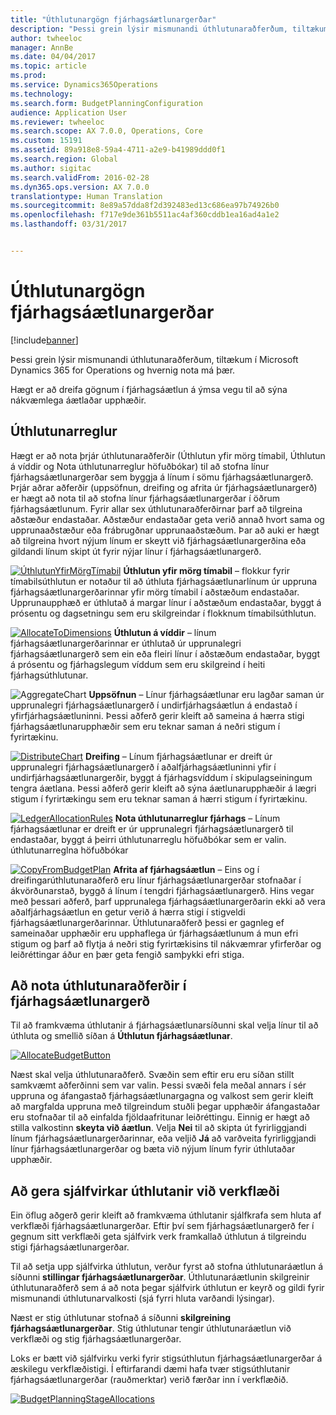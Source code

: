```yaml
---
title: "Úthlutunargögn fjárhagsáætlunargerðar"
description: "Þessi grein lýsir mismunandi úthlutunaraðferðum, tiltækum í Microsoft Dynamics 365 for Operations og hvernig nota má þær."
author: twheeloc
manager: AnnBe
ms.date: 04/04/2017
ms.topic: article
ms.prod: 
ms.service: Dynamics365Operations
ms.technology: 
ms.search.form: BudgetPlanningConfiguration
audience: Application User
ms.reviewer: twheeloc
ms.search.scope: AX 7.0.0, Operations, Core
ms.custom: 15191
ms.assetid: 89a918e8-59a4-4711-a2e9-b41989ddd0f1
ms.search.region: Global
ms.author: sigitac
ms.search.validFrom: 2016-02-28
ms.dyn365.ops.version: AX 7.0.0
translationtype: Human Translation
ms.sourcegitcommit: 8e89a57dda8f2d392483ed13c686ea97b74926b0
ms.openlocfilehash: f717e9de361b5511ac4af360cddb1ea16ad4a1e2
ms.lasthandoff: 03/31/2017


---
```


# <a name="budget-planning-data-allocation"></a>Úthlutunargögn fjárhagsáætlunargerðar

[!include[banner](../includes/banner.md)]


Þessi grein lýsir mismunandi úthlutunaraðferðum, tiltækum í Microsoft Dynamics 365 for Operations og hvernig nota má þær.  

Hægt er að dreifa gögnum í fjárhagsáætlun á ýmsa vegu til að sýna nákvæmlega áætlaðar upphæðir.

## <a name="allocation-methods"></a>Úthlutunarreglur
Hægt er að nota þrjár úthlutunaraðferðir (Úthlutun yfir mörg tímabil, Úthlutun á víddir og Nota úthlutunarreglur höfuðbókar) til að stofna línur fjárhagsáætlunargerðar sem byggja á línum í sömu fjárhagsáætlunargerð. Þrjár aðrar aðferðir (uppsöfnun, dreifing og afrita úr fjárhagsáætlunargerð) er hægt að nota til að stofna línur fjárhagsáætlunargerðar í öðrum fjárhagsáætlunum. Fyrir allar sex úthlutunaraðferðirnar þarf að tilgreina aðstæður endastaðar. Aðstæður endastaðar geta verið annað hvort sama og upprunaaðstæður eða frábrugðnar upprunaaðstæðum. Þar að auki er hægt að tilgreina hvort nýjum línum er skeytt við fjárhagsáætlunargerðina eða gildandi línum skipt út fyrir nýjar línur í fjárhagsáætlunargerð.

[![ÚthlutunYfirMörgTímabil](./media/allocateacrossperiods-300x259.png)](./media/allocateacrossperiods.png)
**Úthlutun yfir mörg tímabil** – flokkur fyrir tímabilsúthlutun er notaður til að úthluta fjárhagsáætlunarlínum úr uppruna fjárhagsáætlunargerðarinnar yfir mörg tímabil í aðstæðum endastaðar. Upprunaupphæð er úthlutað á margar línur í aðstæðum endastaðar, byggt á prósentu og dagsetningu sem eru skilgreindar í flokknum tímabilsúthlutun.         

[![AllocateToDimensions](./media/allocatetodimensions.jpg)](./media/allocatetodimensions.jpg)
**Úthlutun á víddir** – línum fjárhagsáætlunargerðarinnar er úthlutað úr  upprunalegri fjárhagsáætlunargerð sem ein eða fleiri línur í aðstæðum endastaðar, byggt á prósentu og fjárhagslegum víddum sem eru skilgreind í heiti fjárhagsúthlutunar.           

![AggregateChart](./media/aggregatechart-300x230.png)
**Uppsöfnun** – Línur fjárhagsáætlunar eru lagðar saman úr upprunalegri fjárhagsáætlunargerð í undirfjárhagsáætlun á endastað í yfirfjárhagsáætluninni. Þessi aðferð gerir kleift að sameina á hærra stigi fjárhagsáætlunarupphæðir sem eru teknar saman á neðri stigum í fyrirtækinu.          

[![DistributeChart](./media/distributechart-300x230.png)](./media/distributechart.png)
**Dreifing** – Línum fjárhagsáætlunar er dreift úr upprunalegri fjárhagsáætlunargerð í aðalfjárhagsáætluninni yfir í undirfjárhagsáætlunargerðir, byggt á fjárhagsvíddum í skipulagseiningum tengra áætlana. Þessi aðferð gerir kleift að sýna áætlunarupphæðir á lægri stigum í fyrirtækingu sem eru teknar saman á hærri stigum í fyrirtækinu.           

[![LedgerAllocationRules](./media/ledgerallocationrules-300x202.png)](./media/ledgerallocationrules.png)
**Nota úthlutunarreglur fjárhags** – Línum fjárhagsáætlunar er dreift er úr upprunalegri fjárhagsáætlunargerð til endastaðar, byggt á þeirri úthlutunarreglu höfuðbókar sem er valin. úthlutunarreglna höfuðbókar 

[![CopyFromBudgetPlan](./media/copyfrombudgetplan-187x300.png)](./media/copyfrombudgetplan.png)
**Afrita af fjárhagsáætlun** – Eins og í dreifingarúthlutunaraðferð eru línur fjárhagsáætlunargerðar stofnaðar í ákvörðunarstað, byggð á línum í tengdri fjárhagsáætlunargerð. Hins vegar með þessari aðferð, þarf upprunalega fjárhagsáætlunargerðarin ekki að vera aðalfjárhagsáætlun en getur verið á hærra stigi í stigveldi fjárhagsáætlunargerðarinnar. Úthlutunaraðferð þessi er gagnleg ef sameinaðar upphæðir eru upphaflega úr fjárhagsáætlunum á mun efri stigum og þarf að flytja á neðri stig fyrirtækisins til  nákvæmrar yfirferðar og leiðréttingar áður en þær geta fengið samþykki efri stiga.          

## <a name="using-allocation-methods-in-a-budget-plan"></a>Að nota úthlutunaraðferðir í fjárhagsáætlunargerð
Til að framkvæma úthlutanir á fjárhagsáætlunarsíðunni skal velja línur til að úthluta og smellið síðan á **Úthlutun fjárhagsáætlunar**.

[![AllocateBudgetButton](./media/allocatebudgetbutton-300x84.png)](./media/allocatebudgetbutton.png) 

Næst skal velja úthlutunaraðferð. Svæðin sem eftir eru eru síðan stillt samkvæmt aðferðinni sem var valin. Þessi svæði fela meðal annars í sér uppruna og áfangastað fjárhagsáætlunargagna og valkost sem gerir kleift að margfalda uppruna með tilgreindum stuðli þegar upphæðir áfangastaðar eru stofnaðar til að einfalda fjöldaafritunar leiðréttingu. Einnig er hægt að stilla valkostinn **skeyta við áætlun**. Velja **Nei** til að skipta út fyrirliggjandi línum fjárhagsáætlunargerðarinnar, eða veljið **Já** að varðveita fyrirliggjandi línur fjárhagsáætlunargerðar og bæta við nýjum línum fyrir úthlutaðar upphæðir.

## <a name="automating-allocations-during-a-workflow"></a>Að gera sjálfvirkar úthlutanir við verkflæði
Ein öflug aðgerð gerir kleift að framkvæma úthlutanir sjálfkrafa sem hluta af verkflæði fjárhagsáætlunargerðar. Eftir því sem fjárhagsáætlunargerð fer í gegnum sitt verkflæði geta sjálfvirk verk framkallað úthlutun á tilgreindu stigi fjárhagsáætlunargerðar. 

Til að setja upp sjálfvirka úthlutun, verður fyrst að stofna úthlutunaráætlun á síðunni **stillingar fjárhagsáætlunargerðar**. Úthlutunaráætlunin skilgreinir úthlutunaraðferð sem á að nota þegar sjálfvirk úthlutun er keyrð og gildi fyrir mismunandi úthlutunarvalkosti (sjá fyrri hluta varðandi lýsingar). 

Næst er stig úthlutunar stofnað á síðunni **skilgreining fjárhagsáætlunargerðar**. Stig úthlutunar tengir úthlutunaráætlun við verkflæði og stig fjárhagsáætlunargerðar. 

Loks er bætt við sjálfvirku verki fyrir stigsúthlutun fjárhagsáætlunargerðar á æskilegu verkflæðistigi. Í eftirfarandi dæmi hafa tvær stigsúthlutanir fjárhagsáætlunargerðar (rauðmerktar) verið færðar inn í verkflæðið.

[![BudgetPlanningStageAllocations](./media/budgetplanningstageallocations-300x300.png)](./media/budgetplanningstageallocations.png)




